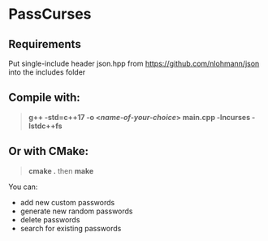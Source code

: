 # PassCurses

## Requirements
Put single-include header json.hpp from https://github.com/nlohmann/json into the includes folder

## Compile with:
> __g++ -std=c++17 -o <*name-of-your-choice*> main.cpp -lncurses -lstdc++fs__

## Or with CMake:
> __cmake .__
then
> __make__

You can:
* add new custom passwords
* generate new random passwords
* delete passwords
* search for existing passwords
